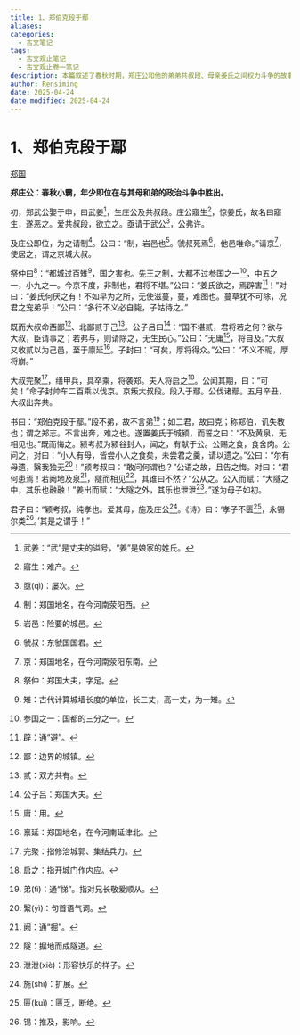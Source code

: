 ```yaml
---
title: 1、郑伯克段于鄢
aliases: 
categories:
  - 古文笔记
tags:
  - 古文观止笔记
  - 古文观止卷一笔记
description: 本篇叙述了春秋时期，郑庄公和他的弟弟共叔段、母亲姜氏之间权力斗争的故事。公元前722年，郑庄公在鄢地打败了他的胞弟共叔段，还将母亲武姜驱逐到城颍，后经颍考叔规劝，武姜与庄公母子和好如初。
author: Rensiming
date: 2025-04-24
date modified: 2025-04-24
---
```


# 1、郑伯克段于鄢

[郑国](../0.先秦诸国资料/郑国.md)

**郑庄公：春秋小霸，年少即位在与其母和弟的政治斗争中胜出。**

初，郑武公娶于申，曰武姜[^1]，生庄公及共叔段。庄公寤生[^2]，惊姜氏，故名曰寤生，遂恶之。爱共叔段，欲立之。亟请于武公[^3]，公弗许。

及庄公即位，为之请制[^4]。公曰：“制，岩邑也[^5]。虢叔死焉[^6]，他邑唯命。”请京[^7]，使居之，谓之京城大叔。

祭仲曰[^8]：“都城过百雉[^9]，国之害也。先王之制，大都不过参国之一[^10]，中五之一，小九之一。今京不度，非制也，君将不堪。”公曰：“姜氏欲之，焉辟害[^11]！”对曰：“姜氏何厌之有！不如早为之所，无使滋蔓，蔓，难图也。蔓草犹不可除，况君之宠弟乎！”公曰：“多行不义必自毙，子姑待之。”

既而大叔命西鄙[^12]、北鄙贰于己[^13]。公子吕曰[^14]：“国不堪贰，君将若之何？欲与大叔，臣请事之；若弗与，则请除之，无生民心。”公曰：“无庸[^15]，将自及。”大叔又收贰以为己邑，至于廪延[^16]。子封曰：“可矣，厚将得众。”公曰：“不义不昵，厚将崩。”

大叔完聚[^17]，缮甲兵，具卒乘，将袭郑。夫人将启之[^18]。公闻其期，曰：“可矣！”命子封帅车二百乘以伐京。京叛大叔段。段入于鄢。公伐诸鄢。五月辛丑，大叔出奔共。

书曰：“郑伯克段于鄢。”段不弟，故不言弟[^19]；如二君，故曰克；称郑伯，讥失教也；谓之郑志。不言出奔，难之也。遂置姜氏于城颍，而誓之曰：“不及黄泉，无相见也。”既而悔之。颍考叔为颍谷封人，闻之，有献于公。公赐之食，食舍肉。公问之，对曰：“小人有母，皆尝小人之食矣，未尝君之羹，请以遗之。”公曰：“尔有母遗，繄我独无[^20]！”颍考叔曰：“敢问何谓也？”公语之故，且告之悔。对曰：“君何患焉！若阙地及泉[^21]，隧而相见[^22]，其谁曰不然？”公从之。公入而赋：“大隧之中，其乐也融融！”姜出而赋：“大隧之外，其乐也泄泄[^23]。”遂为母子如初。

君子曰：“颖考叔，纯孝也。爱其母，施及庄公[^24]。《诗》曰：‘孝子不匮[^25]，永锡尔类[^26]。’其是之谓乎！”

[^1]:武姜：“武”是丈夫的谥号，“姜”是娘家的姓氏。

[^2]:寤生：难产。

[^3]:亟(qì)：屡次。

[^4]:制：郑国地名，在今河南荥阳西。

[^5]:岩邑：险要的城邑。

[^6]:虢叔：东虢国国君。

[^7]:京：郑国地名，在今河南荥阳东南。

[^8]:祭仲：郑国大夫，字足。

[^9]:雉：古代计算城墙长度的单位，长三丈，高一丈，为一雉。

[^10]:参国之一：国都的三分之一。

[^11]:辟：通“避”。

[^12]:鄙：边界的城镇。

[^13]:贰：双方共有。

[^14]:公子吕：郑国大夫。

[^15]:庸：用。

[^16]:禀延：郑国地名，在今河南延津北。

[^17]:完聚：指修治城郭、集结兵力。

[^18]:启之：指开城门作内应。

[^19]:弟(tì)：通“悌”。指对兄长敬爱顺从。

[^20]:繄(yì)：句首语气词。

[^21]:阙：通“掘”。

[^22]:隧：掘地而成隧道。

[^23]:泄泄(xiè)：形容快乐的样子。

[^24]:施(shī)：扩展。

[^25]:匮(kuì)：匮乏，断绝。

[^26]:锡：推及，影响。
